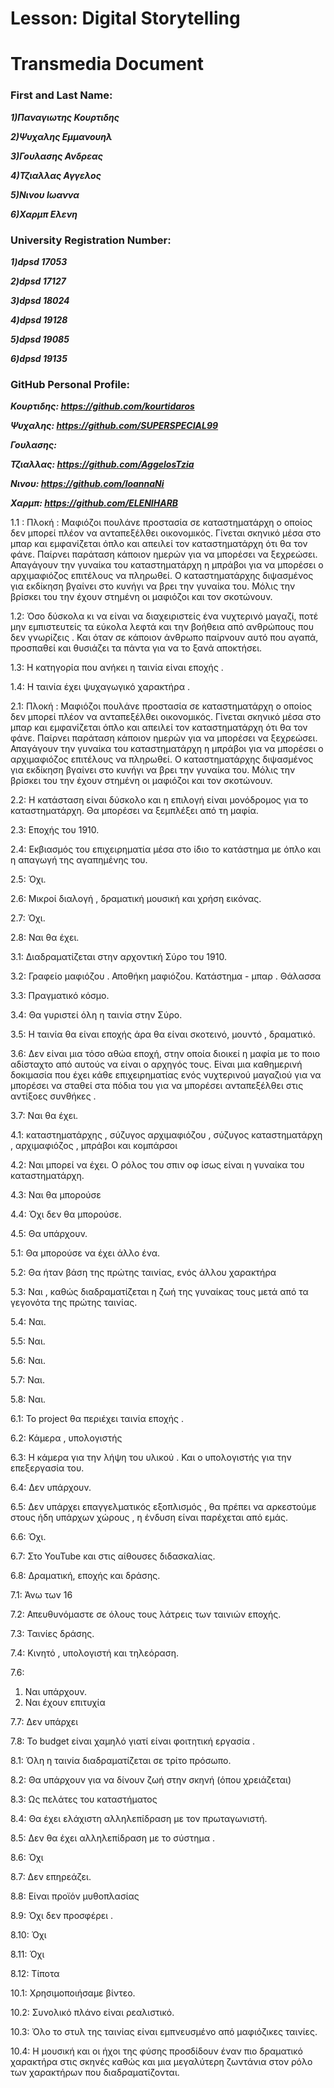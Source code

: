 # Lesson: Digital Storytelling
# Transmedia Document

### First and Last Name:

***1)Παναγιωτης Κουρτιδης***

***2)Ψυχαλης Εμμανουηλ***

***3)Γουλασης Ανδρεας***

***4)Τζιαλλας Αγγελος***

***5)Νινου Ιωαννα***

***6)Χαρμπ Ελενη*** 


### University Registration Number: 

***1)dpsd 17053***

***2)dpsd 17127***

***3)dpsd 18024***

***4)dpsd 19128***

***5)dpsd 19085*** 

***6)dpsd 19135***

### GitHub Personal Profile:

***Κουρτιδης: https://github.com/kourtidaros*** 

***Ψυχαλης: https://github.com/SUPERSPECIAL99***

***Γουλασης:***

***Τζιαλλας: https://github.com/AggelosTzia***

***Νινου: https://github.com/IoannaNi***

***Χαρμπ: https://github.com/ELENIHARB***




1.1 : 
Πλοκή : Μαφιόζοι πουλάνε προστασία σε καταστηματάρχη ο οποίος δεν μπορεί πλέον να ανταπεξέλθει οικονομικός. Γίνεται σκηνικό μέσα στο μπαρ και εμφανίζεται όπλο και απειλεί τον καταστηματάρχη ότι θα τον φάνε. Παίρνει παράταση κάποιον ημερών για να μπορέσει να ξεχρεώσει. Απαγάγουν την γυναίκα του καταστηματάρχη η μπράβοι για να μπορέσει ο αρχιμαφιόζος επιτέλους να πληρωθεί. Ο καταστηματάρχης διψασμένος για εκδίκηση βγαίνει στο κυνήγι να βρει την γυναίκα του. Μόλις την βρίσκει του την έχουν στημένη οι μαφιόζοι και τον σκοτώνουν.


1.2:
Όσο δύσκολα κι να είναι να διαχειριστείς ένα νυχτερινό μαγαζί,  ποτέ μην εμπιστευτείς τα εύκολα λεφτά και την βοήθεια από ανθρώπους που δεν γνωρίζεις . Και όταν σε κάποιον άνθρωπο παίρνουν αυτό που αγαπά, προσπαθεί και θυσιάζει τα πάντα για να το ξανά αποκτήσει. 


1.3:
Η κατηγορία που ανήκει η ταινία είναι εποχής .


1.4: 
Η ταινία έχει ψυχαγωγικό χαρακτήρα .


2.1:
Πλοκή : Μαφιόζοι πουλάνε προστασία σε καταστηματάρχη ο οποίος δεν μπορεί πλέον να ανταπεξέλθει οικονομικός. Γίνεται σκηνικό μέσα στο μπαρ και εμφανίζεται όπλο και απειλεί τον καταστηματάρχη ότι θα τον φάνε. Παίρνει παράταση κάποιον ημερών για να μπορέσει να ξεχρεώσει. Απαγάγουν την γυναίκα του καταστηματάρχη η μπράβοι για να μπορέσει ο αρχιμαφιόζος επιτέλους να πληρωθεί. Ο καταστηματάρχης διψασμένος για εκδίκηση βγαίνει στο κυνήγι να βρει την γυναίκα του. Μόλις την βρίσκει του την έχουν στημένη οι μαφιόζοι και τον σκοτώνουν.


2.2:
Η κατάσταση είναι δύσκολο και η επιλογή είναι μονόδρομος για το καταστηματάρχη. Θα μπορέσει να ξεμπλέξει από τη μαφία.


2.3:
Εποχής του 1910.


2.4:
Εκβιασμός του επιχειρηματία μέσα στο ίδιο το κατάστημα με όπλο και η 
απαγωγή της αγαπημένης του.


2.5:
Όχι.


2.6:
Μικροί διαλογή , δραματική μουσική και χρήση εικόνας.


2.7:
Όχι.


2.8:
Ναι θα έχει.


3.1:
Διαδραματίζεται στην αρχοντική Σύρο του 1910.


3.2:
Γραφείο μαφιόζου .
Αποθήκη μαφιόζου.
Κατάστημα - μπαρ  .
Θάλασσα 


3.3:
Πραγματικό κόσμο.



3.4:
Θα γυριστεί όλη η ταινία στην Σύρο.


3.5:
Η ταινία θα είναι εποχής άρα θα είναι σκοτεινό, μουντό , δραματικό.


3.6:
Δεν είναι μια τόσο αθώα εποχή, στην οποία διοικεί η μαφία με το ποιο αδίσταχτο από αυτούς να είναι ο αρχηγός τους.
Είναι μια καθημερινή δοκιμασία που έχει κάθε επιχειρηματίας ενός  νυχτερινού μαγαζιού για να μπορέσει να σταθεί στα πόδια του για να μπορέσει ανταπεξέλθει στις αντίξοες συνθήκες .


3.7:
Ναι θα έχει.


4.1:
καταστηματάρχης , σύζυγος αρχιμαφιόζου , σύζυγος καταστηματάρχη , αρχιμαφιόζος , μπράβοι  και κομπάρσοι 


4.2:
Ναι μπορεί να έχει. Ο ρόλος του σπιν οφ ίσως είναι η γυναίκα του καταστηματάρχη.


4.3:
Ναι θα μπορούσε 


4.4:
Όχι δεν θα μπορούσε.


4.5:
Θα υπάρχουν.


5.1:
Θα μπορούσε να έχει άλλο ένα.


5.2:
Θα ήταν βάση της πρώτης ταινίας, ενός άλλου χαρακτήρα 


5.3:
Ναι , καθώς διαδραματίζεται η ζωή της γυναίκας τους μετά από τα γεγονότα της πρώτης ταινίας.


5.4:
Ναι.


5.5:
Ναι.


5.6:
Ναι.


 5.7:
Ναι.


5.8:
Ναι.


6.1:
Το project θα περιέχει ταινία εποχής .


6.2:
Κάμερα , υπολογιστής 


6.3:
Η κάμερα για την λήψη του υλικού . Και ο υπολογιστής για την επεξεργασία του.


6.4:
Δεν υπάρχουν.


6.5:
Δεν υπάρχει επαγγελματικός εξοπλισμός , θα πρέπει να αρκεστούμε στους ήδη υπάρχων χώρους , η ένδυση είναι παρέχεται από εμάς.


6.6:
Όχι.


6.7:
Στο YouTube και στις αίθουσες διδασκαλίας.


6.8:
Δραματική, εποχής και δράσης.


7.1:
Άνω των 16


7.2:
Απευθυνόμαστε σε όλους τους λάτρεις των ταινιών εποχής.


7.3:
Ταινίες δράσης.


7.4:
Κινητό , υπολογιστή και τηλεόραση.


7.6:
1. Ναι υπάρχουν.
2. Ναι έχουν επιτυχία  
  

7.7:
Δεν υπάρχει


7.8:
Το budget είναι χαμηλό γιατί είναι φοιτητική εργασία .


8.1:
Όλη η ταινία διαδραματίζεται σε τρίτο πρόσωπο.


8.2:
Θα υπάρχουν για να δίνουν ζωή στην σκηνή (όπου χρειάζεται)


8.3:
Ως πελάτες του καταστήματος 


8.4:
Θα έχει ελάχιστη αλληλεπίδραση με τον πρωταγωνιστή.


8.5:
Δεν θα έχει αλληλεπίδραση με το σύστημα .


8.6:
Όχι 


8.7:
Δεν επηρεάζει.


8.8:
Είναι προϊόν μυθοπλασίας  


8.9:
Όχι δεν προσφέρει .


8.10:
Όχι


8.11:
Όχι


8.12:
Τίποτα 


10.1:
Χρησιμοποιήσαμε βίντεο.


10.2:
Συνολικό πλάνο είναι ρεαλιστικό.


10.3:
Όλο το στυλ της ταινίας είναι εμπνευσμένο από μαφιόζικες ταινίες.


10.4:
Η μουσική και οι ήχοι της φύσης προσδίδουν έναν πιο δραματικό χαρακτήρα στις σκηνές καθώς και μια μεγαλύτερη ζωντάνια στον ρόλο των χαρακτήρων που διαδραματίζονται. 





